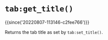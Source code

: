 # `tab:get_title()`

{{since('20220807-113146-c2fee766')}}

Returns the tab title as set by `tab:set_title()`.



